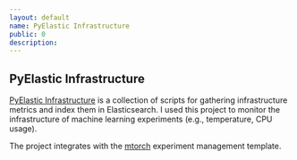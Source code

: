 ```yaml
---
layout: default
name: PyElastic Infrastructure
public: 0
description:
---
```


## PyElastic Infrastructure

[PyElastic Infrastructure](https://github.com/NullConvergence/py-elasticinfrastructure) is a collection of scripts for gathering infrastructure metrics and index them in Elasticsearch.
I used this project to monitor the infrastructure of machine learning experiments (e.g., temperature, CPU usage).

The project integrates with the [mtorch]() experiment management template.